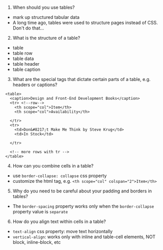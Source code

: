 


1.  When should you use tables?
- mark up structured tabular data
- A long time ago, tables were used to structure pages instead of CSS. Don't do that...

2. What is the structure of a table?
- table
- table row
- table data
- table header
- table caption


3. What are the special tags that dictate certain parts of a table, e.g. headers or captions?
```
<table>
  <caption>Design and Front-End Development Books</caption>
  <tr> <!--row-->
    <th scope="col">Item</th>
    <th scope="col">Availability</th>
   
  </tr>
  <tr>
    <td>Don&#8217;t Make Me Think by Steve Krug</td>
    <td>In Stock</td>
  
  </tr>
  
  <!-- more rows with tr -->
</table>
```

4. How can you combine cells in a table?
- use `border-collapse: collapse` css property
- customize the html tag, e.g. `<th scope="col" colspan="2">Item</th>`

5. Why do you need to be careful about your padding and borders in tables?
- The `border-spacing` property works only when the `border-collapse` property value is `separate`
6. How do you align text within cells in a table?
- `text-align` css property: move text horizontally
- `vertical-align`: works only with inline and table-cell elements, NOT  block, inline-block, etc
